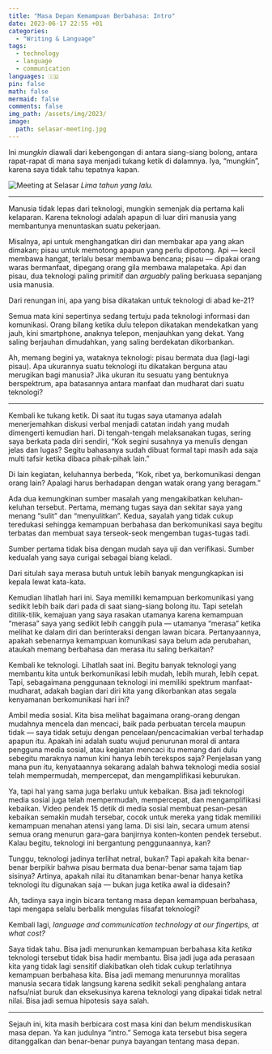 ```yaml
---
title: "Masa Depan Kemampuan Berbahasa: Intro"
date: 2023-06-17 22:55 +01
categories:
  - "Writing & Language"
tags:
  - technology
  - language
  - communication
languages: 🇮🇩
pin: false
math: false
mermaid: false
comments: false
img_path: /assets/img/2023/
image:
  path: selasar-meeting.jpg
---
```


Ini *mungkin* diawali dari kebengongan di antara siang-siang bolong, antara rapat-rapat di mana saya menjadi tukang ketik di dalamnya. Iya, “mungkin”, karena saya tidak tahu tepatnya kapan.

![Meeting at Selasar](selasar-meeting.jpg)
_Lima tahun yang lalu._

***

Manusia tidak lepas dari teknologi, mungkin semenjak dia pertama kali kelaparan. Karena teknologi adalah apapun di luar diri manusia yang membantunya menuntaskan suatu pekerjaan.

Misalnya, api untuk menghangatkan diri dan membakar apa yang akan dimakan; pisau untuk memotong apapun yang perlu dipotong. Api — kecil membawa hangat, terlalu besar membawa bencana; pisau — dipakai orang waras bermanfaat, dipegang orang gila membawa malapetaka. Api dan pisau, dua teknologi paling primitif dan *arguably* paling berkuasa sepanjang usia manusia.

Dari renungan ini, apa yang bisa dikatakan untuk teknologi di abad ke-21?

Semua mata kini sepertinya sedang tertuju pada teknologi informasi dan komunikasi. Orang bilang ketika dulu telepon dikatakan mendekatkan yang jauh, kini smartphone, anaknya telepon, menjauhkan yang dekat. Yang saling berjauhan dimudahkan, yang saling berdekatan dikorbankan.

Ah, memang begini ya, wataknya teknologi: pisau bermata dua (lagi-lagi pisau). Apa ukurannya suatu teknologi itu dikatakan berguna atau merugikan bagi manusia? Jika ukuran itu sesuatu yang bentuknya berspektrum, apa batasannya antara manfaat dan mudharat dari suatu teknologi?

***

Kembali ke tukang ketik. Di saat itu tugas saya utamanya adalah menerjemahkan diskusi verbal menjadi catatan indah yang mudah dimengerti kemudian hari. Di tengah-tengah melaksanakan tugas, sering saya berkata pada diri sendiri, “Kok segini susahnya ya menulis dengan jelas dan lugas? Segitu bahasanya sudah dibuat formal tapi masih ada saja multi tafsir ketika dibaca pihak-pihak lain.”

Di lain kegiatan, keluhannya berbeda, “Kok, ribet ya, berkomunikasi dengan orang lain? Apalagi harus berhadapan dengan watak orang yang beragam.”

Ada dua kemungkinan sumber masalah yang mengakibatkan keluhan-keluhan tersebut. Pertama, memang tugas saya dan sekitar saya yang menang “sulit” dan “menyulitkan”. Kedua, sayalah yang tidak cukup teredukasi sehingga kemampuan berbahasa dan berkomunikasi saya begitu terbatas dan membuat saya terseok-seok mengemban tugas-tugas tadi.

Sumber pertama tidak bisa dengan mudah saya uji dan verifikasi. Sumber kedualah yang saya curigai sebagai biang keladi.

Dari situlah saya merasa butuh untuk lebih banyak mengungkapkan isi kepala lewat kata-kata.

Kemudian lihatlah hari ini. Saya memiliki kemampuan berkomunikasi yang sedikit lebih baik dari pada di saat siang-siang bolong itu. Tapi setelah ditilik-tilik, kemajuan yang saya rasakan utamanya karena kemampuan “merasa” saya yang sedikit lebih canggih pula — utamanya “merasa” ketika melihat ke dalam diri dan berinteraksi dengan lawan bicara. Pertanyaannya, apakah sebenarnya kemampuan komunikasi saya belum ada perubahan, ataukah memang berbahasa dan merasa itu saling berkaitan?

Kembali ke teknologi. Lihatlah saat ini. Begitu banyak teknologi yang membantu kita untuk berkomunikasi lebih mudah, lebih murah, lebih cepat. Tapi, sebagaimana penggunaan teknologi ini memiliki spektrum manfaat-mudharat, adakah bagian dari diri kita yang dikorbankan atas segala kenyamanan berkomunikasi hari ini?

Ambil media sosial. Kita bisa melihat bagaimana orang-orang dengan mudahnya mencela dan mencaci, baik pada perbuatan tercela maupun tidak — saya tidak setuju dengan pencelaan/pencacimakian verbal terhadap apapun itu. Apakah ini adalah suatu wujud penurunan moral di antara pengguna media sosial, atau kegiatan mencaci itu memang dari dulu sebegitu maraknya namun kini hanya lebih terekspos saja? Penjelasan yang mana pun itu, kenyataannya sekarang adalah bahwa teknologi media sosial telah mempermudah, mempercepat, dan mengamplifikasi keburukan.

Ya, tapi hal yang sama juga berlaku untuk kebaikan. Bisa jadi teknologi media sosial juga telah mempermudah, mempercepat, dan mengamplifikasi kebaikan. Video pendek 15 detik di media sosial membuat pesan-pesan kebaikan semakin mudah tersebar, cocok untuk mereka yang tidak memiliki kemampuan menahan atensi yang lama. Di sisi lain, secara umum atensi semua orang menurun gara-gara banjirnya konten-konten pendek tersebut. Kalau begitu, teknologi ini bergantung penggunaannya, kan?

Tunggu, teknologi jadinya terlihat netral, bukan? Tapi apakah kita benar-benar berpikir bahwa pisau bermata dua benar-benar sama tajam tiap sisinya? Artinya, apakah nilai itu ditanamkan benar-benar hanya ketika teknologi itu digunakan saja — bukan juga ketika awal ia didesain?

Ah, tadinya saya ingin bicara tentang masa depan kemampuan berbahasa, tapi mengapa selalu berbalik mengulas filsafat teknologi?

Kembali lagi, *language and communication technology at our fingertips, at what cost?*

Saya tidak tahu. Bisa jadi menurunkan kemampuan berbahasa kita *ketika* teknologi tersebut tidak bisa hadir membantu. Bisa jadi juga ada perasaan kita yang tidak lagi sensitif diakibatkan oleh tidak cukup terlatihnya kemampuan berbahasa kita. Bisa jadi memang menurunnya moralitas manusia secara tidak langsung karena sedikit sekali penghalang antara nafsu/niat buruk dan eksekusinya karena teknologi yang dipakai tidak netral nilai. Bisa jadi semua hipotesis saya salah.

***

Sejauh ini, kita masih berbicara cost masa kini dan belum mendiskusikan masa depan. Ya kan judulnya “intro.” Semoga kata tersebut bisa segera ditanggalkan dan benar-benar punya bayangan tentang masa depan.